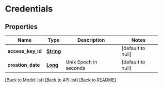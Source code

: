 # Credentials
## Properties

Name | Type | Description | Notes
------------ | ------------- | ------------- | -------------
**access\_key\_id** | [**String**](string.md) |  | [default to null]
**creation\_date** | [**Long**](long.md) | Unix Epoch in seconds | [default to null]

[[Back to Model list]](../README.md#documentation-for-models) [[Back to API list]](../README.md#documentation-for-api-endpoints) [[Back to README]](../README.md)

